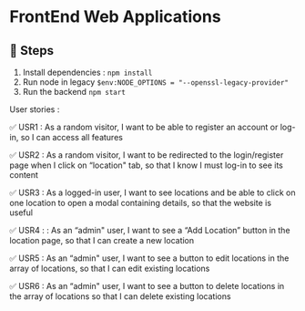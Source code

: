 # FrontEnd Web Applications

## 👷 Steps

1. Install dependencies : `npm install`
2. Run node in legacy `$env:NODE_OPTIONS = "--openssl-legacy-provider"`
3. Run the backend `npm start`

User stories : 

✅ USR1 : As a random visitor, I want to be able to register an account or log-in, so I can
access all features 

✅ USR2 : As a random visitor, I want to be redirected to the login/register page when I click on
“location" tab, so that I know I must log-in to see its content 

✅ USR3 : As a logged-in user, I want to see locations and be able to click on one location to
open a modal containing details, so that the website is useful

✅ USR4 : : As an “admin" user, I want to see a “Add Location” button in the location page, so
that I can create a new location

✅ USR5 : As an “admin" user, I want to see a button to edit locations in the array of locations,
so that I can edit existing locations

✅ USR6 : As an “admin" user, I want to see a button to delete locations in the array of
locations so that I can delete existing locations
